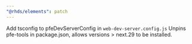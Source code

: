 ```yaml
---
"@rhds/elements": patch
---
```


Add tsconfig to pfeDevServerConfig in `web-dev-server.config.js`
Unpins pfe-tools in package.json, allows versions > next.29 to be installed.
